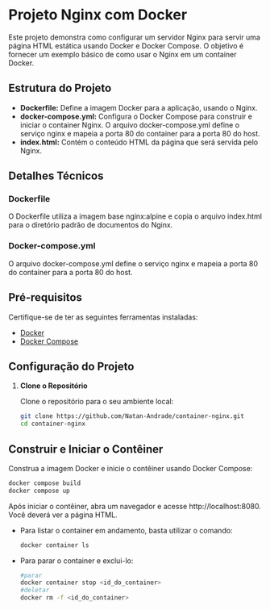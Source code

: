 # Projeto Nginx com Docker

Este projeto demonstra como configurar um servidor Nginx para servir uma página HTML estática usando Docker e Docker Compose. O objetivo é fornecer um exemplo básico de como usar o Nginx em um container Docker.

## Estrutura do Projeto

* **Dockerfile:** Define a imagem Docker para a aplicação, usando o Nginx.
* **docker-compose.yml:** Configura o Docker Compose para construir e iniciar o container Nginx. O arquivo docker-compose.yml define o serviço nginx e mapeia a porta 80 do container para a porta 80 do host.
* **index.html:** Contém o conteúdo HTML da página que será servida pelo Nginx.

## Detalhes Técnicos

### Dockerfile
O Dockerfile utiliza a imagem base nginx:alpine e copia o arquivo index.html para o diretório padrão de documentos do Nginx.

### Docker-compose.yml
O arquivo docker-compose.yml define o serviço nginx e mapeia a porta 80 do container para a porta 80 do host.

## Pré-requisitos

Certifique-se de ter as seguintes ferramentas instaladas:

- [Docker](https://www.docker.com/)
- [Docker Compose](https://docs.docker.com/compose/)

## Configuração do Projeto

1. **Clone o Repositório**

   Clone o repositório para o seu ambiente local:

   ```bash
   git clone https://github.com/Natan-Andrade/container-nginx.git
   cd container-nginx

## Construir e Iniciar o Contêiner

Construa a imagem Docker e inicie o contêiner usando Docker Compose:

```bash
docker compose build
docker compose up
```

Após iniciar o contêiner, abra um navegador e acesse http://localhost:8080. Você deverá ver a página HTML.
- Para listar o container em andamento, basta utilizar o comando:
   ```bash
   docker container ls
   ```
- Para parar o container e exclui-lo:
   ```bash
   #parar
   docker container stop <id_do_container>
   #deletar
   docker rm -f <id_do_container>
   ```
